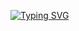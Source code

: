 [![Typing SVG](https://readme-typing-svg.herokuapp.com?lines=Hi%2C+I+am+Sergei+from+Saint-Petersburg)](https://git.io/typing-svg)


<!---
Sergey-Kozlov-developer/Sergey-Kozlov-developer is a ✨ special ✨ repository because its `README.md` (this file) appears on your GitHub profile.
You can click the Preview link to take a look at your changes.
--->
